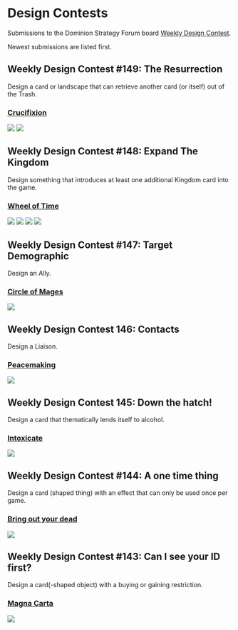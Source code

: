 # Design Contests
Submissions to the Dominion Strategy Forum board
[Weekly Design Contest](http://forum.dominionstrategy.com/index.php?board=74.0).

Newest submissions are listed first.

## Weekly Design Contest #149: The Resurrection
Design a card or landscape that can retrieve another card (or itself) out of the Trash.

### [Crucifixion](crucifixion)
![](crucifixion/event-crucifixion.png)
![](crucifixion/state-boulder.png)

## Weekly Design Contest #148: Expand The Kingdom
Design something that introduces at least one additional Kingdom card into the game.

### [Wheel of Time](wheel-of-time)
![](wheel-of-time/wot-bowl-of-the-winds.png)
![](wheel-of-time/wot-saidin.png)
![](wheel-of-time/wot-saidar.png)
![](wheel-of-time/wot-aes-sedai.png)

## Weekly Design Contest #147: Target Demographic
Design an Ally.

### [Circle of Mages](circle-of-mages)
![](circle-of-mages/ally-circle-of-mages.png)

## Weekly Design Contest 146: Contacts
Design a Liaison.

### [Peacemaking](peacemaking)
![](peacemaking/event-peacemaking.png)

## Weekly Design Contest 145: Down the hatch!
Design a card that thematically lends itself to alcohol.

### [Intoxicate](intoxicate)
![](intoxicate/action-intoxicate.png)

## Weekly Design Contest #144: A one time thing
Design a card (shaped thing) with an effect that can only be used once per game.

### [Bring out your dead](bring-out-your-dead)
![](bring-out-your-dead/event-bring-out-your-dead.png)

## Weekly Design Contest #143: Can I see your ID first?
Design a card(-shaped object) with a buying or gaining restriction.

### [Magna Carta](magna-carta)
![](magna-carta/project-magna-carta.png)
